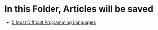 # In this Folder, Articles will be saved

- [5 Most Difficult Programming Languages](https://swaroop2sky.github.io/post/articles/5-most-difficult-programming-languages/)
